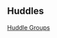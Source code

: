 ## Huddles

[Huddle Groups](https://docs.google.com/spreadsheets/d/e/2PACX-1vToglXs4nLfl7uAYtFv10EF-Hp8aFBNPgLdLSaLAIQorBD4ZxIMDYf12SvoE455PtCyMxYVQ7Pfx-1H/pubhtml?gid=1741497744&single=true)
